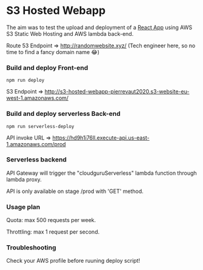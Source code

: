 # S3 Hosted Webapp

The aim was to test the upload and deployment of a [React App](https://github.com/facebook/create-react-app) using AWS S3 Static Web Hosting and AWS lambda back-end.

Route 53 Endpoint => http://randomwebsite.xyz/
(Tech engineer here, so no time to find a fancy domain name 😂)

### Build and deploy Front-end

```npm run deploy```

S3 Endpoint => http://s3-hosted-webapp-pierrevaut2020.s3-website-eu-west-1.amazonaws.com/

### Build and deploy serverless Back-end

```npm run serverless-deploy```

API invoke URL => https://hd9h1i76ll.execute-api.us-east-1.amazonaws.com/prod

### Serverless backend

API Gateway will trigger the "cloudguruServerless" lambda function through lambda proxy.

API is only available on stage /prod with 'GET' method.

### Usage plan

Quota: max 500 requests per week.

Throttling: max 1 request per second.

### Troubleshooting

Check your AWS profile before ruuning deploy script!